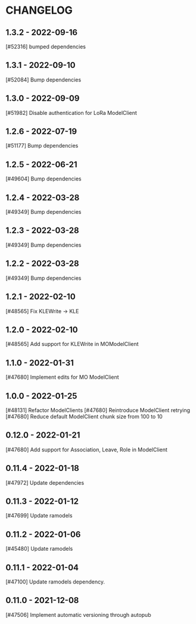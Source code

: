 CHANGELOG
=========

1.3.2 - 2022-09-16
------------------

[#52316] bumped dependencies

1.3.1 - 2022-09-10
------------------

[#52084] Bump dependencies

1.3.0 - 2022-09-09
------------------

[#51982] Disable authentication for LoRa ModelClient

1.2.6 - 2022-07-19
------------------

[#51177] Bump dependencies

1.2.5 - 2022-06-21
------------------

[#49604] Bump dependencies

1.2.4 - 2022-03-28
------------------

[#49349] Bump dependencies

1.2.3 - 2022-03-28
------------------

[#49349] Bump dependencies

1.2.2 - 2022-03-28
------------------

[#49349] Bump dependencies

1.2.1 - 2022-02-10
------------------

[#48565] Fix KLEWrite -> KLE

1.2.0 - 2022-02-10
------------------

[#48565] Add support for KLEWrite in MOModelClient

1.1.0 - 2022-01-31
------------------

[#47680] Implement edits for MO ModelClient

1.0.0 - 2022-01-25
------------------

[#48131] Refactor ModelClients
[#47680] Reintroduce ModelClient retrying
[#47680] Reduce default ModelClient chunk size from 100 to 10

0.12.0 - 2022-01-21
-------------------

[#47680] Add support for Association, Leave, Role in ModelClient

0.11.4 - 2022-01-18
-------------------

[#47972] Update dependencies

0.11.3 - 2022-01-12
-------------------

[#47699] Update ramodels

0.11.2 - 2022-01-06
-------------------

[#45480] Update ramodels

0.11.1 - 2022-01-04
-------------------

[#47100] Update ramodels dependency.

0.11.0 - 2021-12-08
-------------------

[#47506] Implement automatic versioning through autopub
